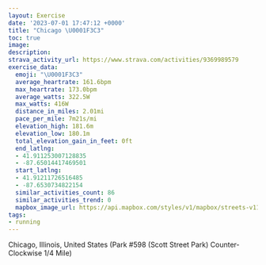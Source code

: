 ```yaml
---
layout: Exercise
date: '2023-07-01 17:47:12 +0000'
title: "Chicago \U0001F3C3"
toc: true
image:
description:
strava_activity_url: https://www.strava.com/activities/9369989579
exercise_data:
  emoji: "\U0001F3C3"
  average_heartrate: 161.6bpm
  max_heartrate: 173.0bpm
  average_watts: 322.5W
  max_watts: 416W
  distance_in_miles: 2.01mi
  pace_per_mile: 7m21s/mi
  elevation_high: 181.6m
  elevation_low: 180.1m
  total_elevation_gain_in_feet: 0ft
  end_latlng:
  - 41.911253007128835
  - -87.65014417469501
  start_latlng:
  - 41.91211726516485
  - -87.6530734822154
  similar_activities_count: 86
  similar_activities_trend: 0
  mapbox_image_url: https://api.mapbox.com/styles/v1/mapbox/streets-v11/static/path-5+787af2-1.0(g%7Bx~Fxk~uO%3FaACc%40IYIIbBaClAcC%40QEs%40Fk%40EoA%60%40%40CQA_%40CiICg%40%40eAAcC%3Fq%40HgAC_AI%7B%40%40i%40FMPS%60%40YPAXFJ%3FHDDJAd%40%40xCBdANTPNJBv%40%40b%40CPETSJUB%5D%40iACoAIc%40QYMGUCg%40%40m%40FKDKHMVCPCxA%3FjA%40RDPNTZNlA%3FZENMNSH%5BEmDGYKUSM%5BCiADWHMPIZGlABhBFXJNZNl%40Bp%40CVIRWLg%40CmBE%7D%40COQ%5BQMi%40Cg%40%40SDYNMRENCl%40%40%7CCJVRNTFZAfACPKTa%40B%5DG%7BCCWIUQOSG%7B%40EiAAYKE%3FYBk%40C%5D%40ECIFGJUNA%7C%40B%5E%3Ff%40Bn%40ChABlCCx%40%40%7CFDrB%40jB),pin-s-s+e5b22e(-87.65133,41.91172),pin-s-f+89ae00(-87.64836999999999,41.911010000000005)/auto/800x800?access_token=pk.eyJ1Ijoiam9zaGJlY2ttYW4iLCJhIjoiY205eWR2aDd1MWZ6djJrbXc4a3M0bWZleiJ9.XiG9OWkNcZk2QzjJbxLB4A
tags:
- running
---
```




Chicago, Illinois, United States (Park #598 (Scott Street Park) Counter-Clockwise 1/4 Mile)
